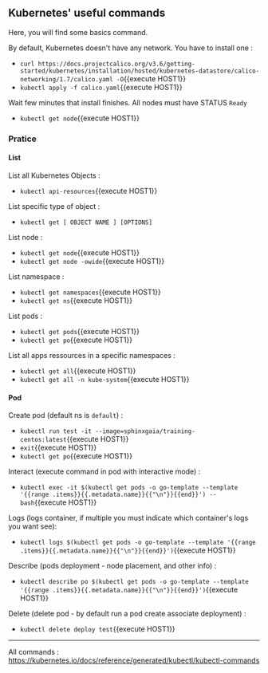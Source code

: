 ## Kubernetes' useful commands

Here, you will find some basics command.

By default, Kubernetes doesn't have any network. You have to install one :
- `curl https://docs.projectcalico.org/v3.6/getting-started/kubernetes/installation/hosted/kubernetes-datastore/calico-networking/1.7/calico.yaml -O`{{execute HOST1}}
- `kubectl apply -f calico.yaml`{{execute HOST1}}

Wait few minutes that install finishes. All nodes must have STATUS `Ready`
- `kubectl get node`{{execute HOST1}}

### Pratice

#### List

List all Kubernetes Objects :
- `kubectl api-resources`{{execute HOST1}}

List specific type of object :
- `kubectl get [ OBJECT NAME ] [OPTIONS]`

List node :
- `kubectl get node`{{execute HOST1}}
- `kubectl get node -owide`{{execute HOST1}}
  
List namespace :
- `kubectl get namespaces`{{execute HOST1}}
- `kubectl get ns`{{execute HOST1}}
  
List pods :
- `kubectl get pods`{{execute HOST1}}
- `kubectl get po`{{execute HOST1}}
  
List all apps ressources in a specific namespaces :
- `kubectl get all`{{execute HOST1}}
- `kubectl get all -n kube-system`{{execute HOST1}}


#### Pod

Create pod (default ns is `default`) :
- `kubectl run test -it --image=sphinxgaia/training-centos:latest`{{execute HOST1}}
- `exit`{{execute HOST1}}
- `kubectl get po`{{execute HOST1}}

Interact (execute command in pod with interactive mode) :
- `kubectl exec -it $(kubectl get pods -o go-template --template '{{range .items}}{{.metadata.name}}{{"\n"}}{{end}}') -- bash`{{execute HOST1}}

Logs (logs container, if multiple you must indicate which container's logs you want see):
- `kubectl logs $(kubectl get pods -o go-template --template '{{range .items}}{{.metadata.name}}{{"\n"}}{{end}}')`{{execute HOST1}}

Describe (pods deployment - node placement, and other info) :
- `kubectl describe po $(kubectl get pods -o go-template --template '{{range .items}}{{.metadata.name}}{{"\n"}}{{end}}')`{{execute HOST1}}
  
Delete (delete pod - by default run a pod create associate deployment) :
- `kubectl delete deploy test`{{execute HOST1}}

---

All commands : https://kubernetes.io/docs/reference/generated/kubectl/kubectl-commands